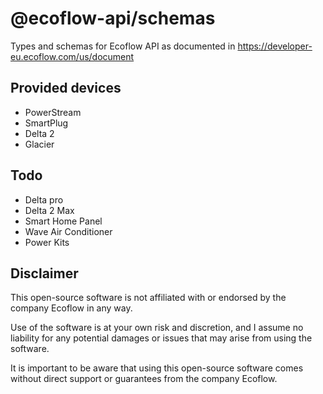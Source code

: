 # @ecoflow-api/schemas

Types and schemas for Ecoflow API as documented in https://developer-eu.ecoflow.com/us/document

## Provided devices

- PowerStream
- SmartPlug
- Delta 2
- Glacier

## Todo

- Delta pro
- Delta 2 Max
- Smart Home Panel
- Wave Air Conditioner
- Power Kits

## Disclaimer

This open-source software is not affiliated with or endorsed by the company Ecoflow in any way.

Use of the software is at your own risk and discretion,
and I assume no liability for any potential damages or issues that may arise from using the software.

It is important to be aware that using this open-source software comes
without direct support or guarantees from the company Ecoflow.